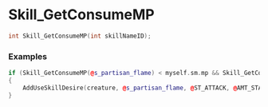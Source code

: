 # Skill_GetConsumeMP
```cpp - C++
int Skill_GetConsumeMP(int skillNameID);
```

### Examples
```cpp - C++
if (Skill_GetConsumeMP(@s_partisan_flame) < myself.sm.mp && Skill_GetConsumeHP(@s_partisan_flame) < myself.sm.hp && Skill_InReuseDelay(@s_partisan_flame) == @FALSE)
{
	AddUseSkillDesire(creature, @s_partisan_flame, @ST_ATTACK, @AMT_STAND, 1000000);
}
```

